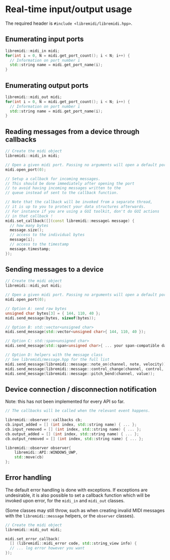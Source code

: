 # Real-time input/output usage

The required header is `#include <libremidi/libremidi.hpp>`.

## Enumerating input ports

```C++
libremidi::midi_in midi;
for(int i = 0, N = midi.get_port_count(); i < N; i++) {
  // Information on port number i
  std::string name = midi.get_port_name(i);
}
```

## Enumerating output ports

```C++
libremidi::midi_out midi;
for(int i = 0, N = midi.get_port_count(); i < N; i++) {
  // Information on port number i
  std::string name = midi.get_port_name(i);
}
```

## Reading messages from a device through callbacks

```C++
// Create the midi object
libremidi::midi_in midi;

// Open a given midi port. Passing no arguments will open a default port.
midi.open_port(0);

// Setup a callback for incoming messages.
// This should be done immediately after opening the port
// to avoid having incoming messages written to the
// queue instead of sent to the callback function.

// Note that the callback will be invoked from a separate thread,
// it is up to you to protect your data structures afterwards.
// For instance if you are using a GUI toolkit, don't do GUI actions
// in that callback !
midi.set_callback([](const libremidi::message& message) {
  // how many bytes
  message.size();
  // access to the individual bytes
  message[i];
  // access to the timestamp
  message.timestamp;
});
```

## Sending messages to a device

```C++
// Create the midi object
libremidi::midi_out midi;

// Open a given midi port. Passing no arguments will open a default port.
midi.open_port(0);

// Option A: send raw bytes
unsigned char bytes[3] = { 144, 110, 40 };
midi.send_message(bytes, sizeof(bytes));

// Option B: std::vector<unsigned char>
midi.send_message(std::vector<unsigned char>{ 144, 110, 40 });

// Option C: std::span<unsigned char>
midi.send_message(std::span<unsigned char>{ ... your span-compatible data-structure ... });

// Option D: helpers with the message class
// See libremidi/message.hpp for the full list
midi.send_message(libremidi::message::note_on(channel, note, velocity));
midi.send_message(libremidi::message::control_change(channel, control, value));
midi.send_message(libremidi::message::pitch_bend(channel, value));
```

## Device connection / disconnection notification

Note: this has not been implemented for every API so far.

```C++
// The callbacks will be called when the relevant event happens.

libremidi::observer::callbacks cb;
cb.input_added = [] (int index, std::string name) { ... };
cb.input_removed = [] (int index, std::string name) { ... };
cb.output_added = [] (int index, std::string name) { ... };
cb.output_removed = [] (int index, std::string name) { ... };

libremidi::observer observer{
    libremidi::API::WINDOWS_UWP,
    std::move(cb)
};

```
## Error handling

The default error handling is done with exceptions.
If exceptions are undesirable, it is also possible to set a callback function which will be invoked upon error, for the `midi_in` and `midi_out` classes.

(Some classes may still throw, such as when creating invalid MIDI messages with the `libremidi::message` helpers, or the `observer` classes).

```C++
// Create the midi object
libremidi::midi_out midi;

midi.set_error_callback(
  [] (libremidi::midi_error code, std::string_view info) {
  // ... log error however you want
});
```